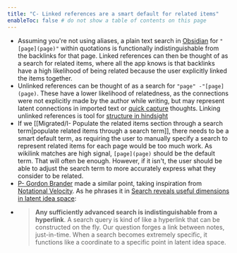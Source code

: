 ```yaml
---
title: "C- Linked references are a smart default for related items"
enableToc: false # do not show a table of contents on this page
---
```

- Assuming you're not using aliases, a plain text search in [Obsidian](../LitReview/Extended%20Universe/Tools%20for%20Thought%20Examples/Obsidian.md) for `"[page](page)"` within quotations is functionally indistinguishable from the backlinks for that page. Linked references can then be thought of as a search for related items, where all the app knows is that backlinks have a high likelihood of being related because the user explicitly linked the items together.
- Unlinked references can be thought of as a search for `"page" -"[page](page)`. These have a lower likelihood of relatedness, as the connections were not explicitly made by the author while writing, but may represent latent connections in imported text or [quick capture](quick%20capture) thoughts. Linking unlinked references is tool for [structure in hindsight](../LitReview/structure%20in%20hindsight.md)
- If we [[Migrated/I- Populate the related items section through a search term|populate related items through a search term]], there needs to be a smart default term, as requiring the user to manually specify a search to represent related items for each page would be too much work. As wikilink matches are high signal, `[page](page)` should be the default term. That will often be enough. However, if it isn't, the user should be able to adjust the search term to more accurately express what they consider to be related.
- [P- Gordon Brander](../LitReview/Extended%20Universe/People/P-%20Gordon%20Brander.md) made a similar point, taking inspiration from [Notational Velocity](../LitReview/Extended%20Universe/Tools%20for%20Thought%20Examples/Notational%20Velocity.md). As he phrases it in [Search reveals useful dimensions in latent idea space](https://subconscious.substack.com/p/search-reveals-useful-dimensions):
- > **Any sufficiently advanced search is indistinguishable from a hyperlink**. A search query is kind of like a hyperlink that can be constructed on the fly. Our question forges a link between notes, just-in-time. When a search becomes extremely specific, it functions like a coordinate to a specific point in latent idea space.
